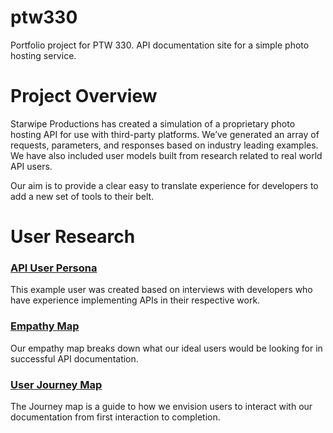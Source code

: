 # ptw330
Portfolio project for PTW 330. API documentation site for a simple photo hosting service.

# Project Overview
Starwipe Productions has created a simulation of a proprietary photo hosting API for use with third-party platforms. We’ve generated an array of requests, parameters, and responses based on industry leading examples. We have also included user models built from research related to real world API users.

Our aim is to provide a clear easy to translate experience for developers to add a new set of tools to their belt.

# User Research
### <span style="color: blue;">[API User Persona](https://drive.google.com/file/d/1oLb-2fA2OoBLduLjSTnktbi3vS9e8E9X/view?usp=sharing)</span>
This example user was created based on interviews with developers who have experience implementing APIs in their respective work.

### <span style="color: blue;">[Empathy Map](https://drive.google.com/file/d/1J3FLPJJslvAWZ65e3CiihffMTASCgA55/view?usp=sharing)</span>
Our empathy map breaks down what our ideal users would be looking for in successful API documentation.

### <span style="color: blue;">[User Journey Map](https://drive.google.com/file/d/103QHkSiA6312WRDB6lpb56A50Jkm6H3_/view?usp=sharing)</span>
The Journey map is a guide to how we envision users to interact with our documentation from first interaction to completion.

